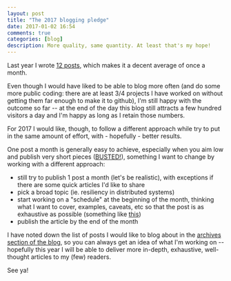 ```yaml
---
layout: post
title: "The 2017 blogging pledge"
date: 2017-01-02 16:54
comments: true
categories: [blog]
description: More quality, same quantity. At least that's my hope!
---
```


Last year I wrote [12 posts](/archives), which makes it
a decent average of once a month.

Even though I would have liked to be able to blog more
often (and do some more public coding: there are at least
3/4 projects I have worked on without getting them far enough
to make it to github), I'm still happy
with the outcome so far -- at the end of the day this
blog still attracts a few hundred visitors a day and
I'm happy as long as I retain those numbers.

For 2017 I would like, though, to follow a different
approach while try to put in the same amount of effort,
with - hopefully - better results.

<!-- more -->

One post a month is generally easy to achieve, especially
when you aim low and publish very short pieces ([BUSTED!](http://odino.org/xyz-programming-language-sucks/)),
something I want to change by working with a different
approach:

* still try to publish 1 post a month (let's be realistic), with exceptions if there are some quick articles I'd like to share
* pick a broad topic (ie. resiliency in distributed systems)
* start working on a "schedule" at the beginning of the month, thinking what I want to cover, examples, caveats, etc so that the post is as exhaustive as possible (something like [this](https://hackernoon.com/10-things-i-learned-making-the-fastest-site-in-the-world-18a0e1cdf4a7#.ucqcvhqyi))
* publish the article by the end of the month

I have noted down the list of posts I would like to blog about
in the [archives section of the blog](/archives/), so you can always get an
idea of what I'm working on -- hopefully this year I will be
able to deliver more in-depth, exhaustive, well-thought articles
to my (few) readers.

See ya!